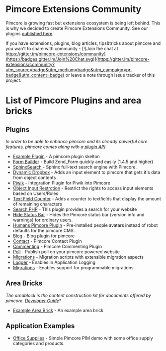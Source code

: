 # Pimcore Extensions Community

Pimcore is growing fast but extensions ecosystem is being left behind. This is why we decided to create Pimcore Extensions Community. See our plugins [published here](https://github.com/pimcore-extensions).

If you have extensions, plugins, blog articles, tips&tricks about pimcore and you wan't to share with community - [![Join the chat at https://gitter.im/pimcore-extensions/community](https://badges.gitter.im/Join%20Chat.svg)](https://gitter.im/pimcore-extensions/community?utm_source=badge&utm_medium=badge&utm_campaign=pr-badge&utm_content=badge) or leave a note through issue tracker of this project.

# List of Pimcore Plugins and area bricks

## Plugins
*In order to be able to enhance pimcore and its already powerful core features, pimcore comes along with a [plugin API](https://www.pimcore.org/wiki/display/PIMCORE3/Plugin+Developer%27s+Guide)*

* [Example Plugin](https://github.com/pimcore/plugin-example) - A pimcore plugin skelton
* [Form Builder](https://github.com/brainsbucket/Zendformbuilder) - Build Zend_Form quickly and easily (1.4.5 and higher)
* [SphinxSearch](https://github.com/ThomasKeil/pimcore-plugin-SphinxSearch) - Sphinx full-text search engine with Pimcore.
* [Dynamic Dropbox](https://github.com/ThomasKeil/pimcore-plugin-DynamicDropdown) - Adds an input element to pimcore that gets it's data from object contents 
* [Piwik](https://github.com/pimcore-extensions/Piwik) - Integration Plugin for Piwik into Pimcore
* [Object Input Restrction](https://github.com/ThomasKeil/pimcore-plugin-ObjectInputRestriction) - Restrict the rights to access input elements based on Users/Roles
* [Text Field Counter](https://github.com/ThomasKeil/pimcore-plugin-TextfieldCounter) - Adds a counter to textfields that display the amount of remaining characters
* [Search PHP](https://github.com/pimcore-extensions/search-php) - This plugin provides a search for your website
* [Hide Status Bar](https://github.com/basilicom/pimcore-plugin-hide-status-bar) - Hides the Pimcore status bar (version info and warnings) for ordinary users. 
* [Humans Pimcore Plugin](https://github.com/basilicom/pimcore-plugin-humans) - Pre-installed people avatars instead of robot defaults for the pimcore CMS. 
* [Blog](https://github.com/pimcore-extensions/blog) - Blog plugin for pimcore
* [Contact](https://github.com/pimcore-extensions/contact) - Pimcore Contact Plugin
* [Commenting](https://github.com/pimcore-extensions/commenting) - Pimcore Commenting Plugin
* [Poll](https://github.com/pimcore-extensions/poll) - Publish poll on your pimcore powered website
* [Migrations](https://github.com/akramer-zibra/pimcore-migrations) - Migration scripts with extensible migration aspects 
* [Logger](https://github.com/dpfaffenbauer/pimcore-logger) - Enables in Application Logging
* [Migrations](https://github.com/studioemma/pimcore-plugin-migrations) - Enables support for programmable migrations

## Area Bricks
*The areablock is the content construction kit for documents offered by pimcore. [Developer Guide](https://www.pimcore.org/wiki/display/PIMCORE3/Create+your+own+bricks)**

* [Example Area Brick](https://github.com/pimcore/areabrick-example) - An example area brick

## Application Examples
* [Office Supplies](https://github.com/pimcore-usa/office-supplies-demo-pimcore) - Simple Pimcore PIM demo with some office supply categories and products. 
